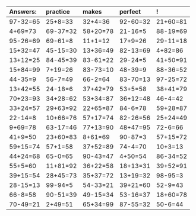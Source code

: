| Answers: | practice | makes | perfect | ! |
| :--- | :--- | :--- | :--- | :--- |
| 97-32=65 | 25+8=33 | 32+4=36 | 92-60=32 | 21+60=81 | 
| 4+69=73 | 69-37=32 | 58+20=78 | 21-16=5 | 88-19=69 | 
| 95-26=69 | 69-61=8 | 11+1=12 | 17+9=26 | 29-11=18 | 
| 15+32=47 | 45-15=30 | 13+36=49 | 82-13=69 | 4+82=86 | 
| 13+12=25 | 84-45=39 | 83-61=22 | 29-24=5 | 41+50=91 | 
| 15+84=99 | 7+19=26 | 83-73=10 | 48-39=9 | 88-36=52 | 
| 44-35=9 | 56-7=49 | 66-2=64 | 83-70=13 | 97-25=72 | 
| 13+42=55 | 24-18=6 | 37+42=79 | 53+5=58 | 38+41=79 | 
| 70+23=93 | 34+28=62 | 53+34=87 | 36+12=48 | 46-4=42 | 
| 33+24=57 | 29+63=92 | 22+65=87 | 84-6=78 | 59+28=87 | 
| 22-14=8 | 10+66=76 | 57+17=74 | 82-26=56 | 25+24=49 | 
| 9+69=78 | 63-17=46 | 77+13=90 | 48+47=95 | 72-6=66 | 
| 41+9=50 | 23+60=83 | 8+61=69 | 90-87=3 | 57+15=72 | 
| 59+15=74 | 57+1=58 | 37+52=89 | 74-4=70 | 10+3=13 | 
| 44+24=68 | 65-0=65 | 90-43=47 | 4+50=54 | 86-34=52 | 
| 55+5=60 | 11+81=92 | 36+22=58 | 18+13=31 | 39+52=91 | 
| 39+15=54 | 28+45=73 | 35+37=72 | 13+19=32 | 98-95=3 | 
| 28-15=13 | 99-94=5 | 54-33=21 | 39+21=60 | 52-9=43 | 
| 66-8=58 | 90-51=39 | 49-15=34 | 53-16=37 | 18+60=78 | 
| 70-49=21 | 2+49=51 | 65+34=99 | 87-55=32 | 50-6=44 | 
